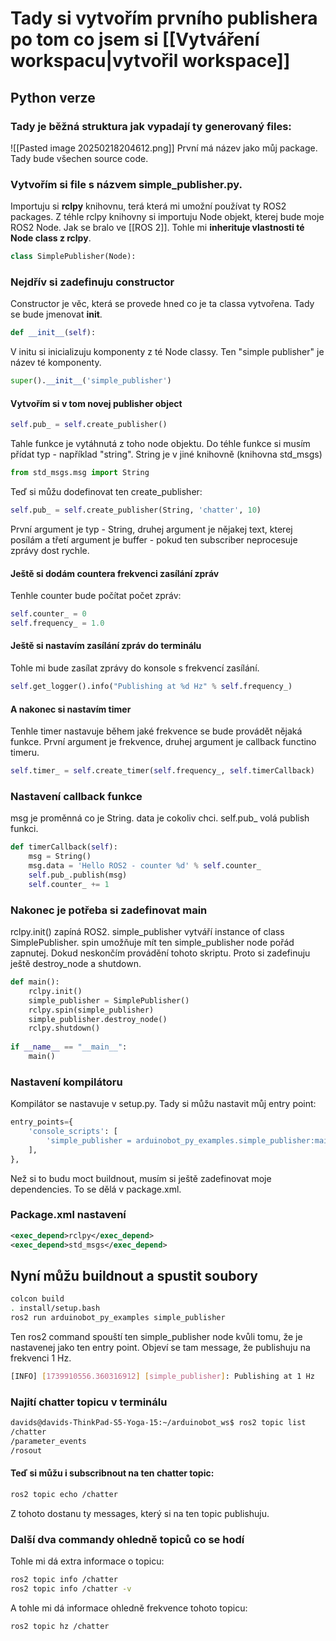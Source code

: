 # Tady si vytvořím prvního publishera po tom co jsem si [[Vytváření workspacu|vytvořil workspace]]
## Python verze
### Tady je běžná struktura jak vypadají ty generovaný files:
![[Pasted image 20250218204612.png]]
První má název jako můj package. Tady bude všechen source code.

### Vytvořím si file s názvem simple_publisher.py.
Importuju si **rclpy** knihovnu, terá která mi umožní používat ty ROS2 packages.
Z téhle rclpy knihovny si importuju Node objekt, kterej bude moje ROS2 Node. Jak se bralo ve [[ROS 2]]. Tohle mi **inherituje vlastnosti té Node class z rclpy**.
```python
class SimplePublisher(Node):
```
### Nejdřív si zadefinuju constructor
Constructor je věc, která se provede hned co je ta classa vytvořena. Tady se bude jmenovat __init__.
```python
def __init__(self):
```
V initu si inicializuju komponenty z té Node classy. Ten "simple publisher" je název té komponenty.
```python
super().__init__('simple_publisher')
```
#### Vytvořím si v tom novej publisher object
```python
self.pub_ = self.create_publisher()
```
Tahle funkce je vytáhnutá z toho node objektu.
Do téhle funkce si musím přídat typ - například "string". String je v jiné knihovně (knihovna std_msgs)
```python
from std_msgs.msg import String
```
Teď si můžu dodefinovat ten create_publisher:
```python
self.pub_ = self.create_publisher(String, 'chatter', 10)
```
První argument je typ - String, druhej argument je nějakej text, kterej posílám a třetí argument je buffer - pokud ten subscriber neprocesuje zprávy dost rychle.
#### Ještě si dodám countera frekvenci zasílání zpráv
Tenhle counter bude počítat počet zpráv:
```python
self.counter_ = 0
self.frequency_ = 1.0
```

#### Ještě si nastavím zasílání zpráv do terminálu
Tohle mi bude zasílat zprávy do konsole s frekvencí zasílání.
```python
self.get_logger().info("Publishing at %d Hz" % self.frequency_)
```

#### A nakonec si nastavím timer
Tenhle timer nastavuje během jaké frekvence se bude provádět nějaká funkce. 
První argument je frekvence, druhej argument je callback functino timeru.
```python
self.timer_ = self.create_timer(self.frequency_, self.timerCallback)
```

### Nastavení callback funkce
msg je proměnná co je String.
data je cokoliv chci.
self.pub_ volá publish funkci.
```python
def timerCallback(self):
	msg = String()
	msg.data = 'Hello ROS2 - counter %d' % self.counter_
	self.pub_.publish(msg)
	self.counter_ += 1
```
### Nakonec je potřeba si zadefinovat main
rclpy.init() zapíná ROS2.
simple_publisher vytváří instance of class SimplePublisher.
spin umožňuje mít ten simple_publisher node pořád zapnutej. Dokud neskončím provádění tohoto skriptu. Proto si zadefinuju ještě destroy_node a shutdown.
```python
def main():
	rclpy.init()
	simple_publisher = SimplePublisher()
	rclpy.spin(simple_publisher)
	simple_publisher.destroy_node()
	rclpy.shutdown()
 
if __name__ == "__main__":
	main()
```

### Nastavení kompilátoru
Kompilátor se nastavuje v setup.py. Tady si můžu nastavit můj entry point:
```python
entry_points={
	'console_scripts': [
		'simple_publisher = arduinobot_py_examples.simple_publisher:main',
	],
},
```
Než si to budu moct buildnout, musím si ještě zadefinovat moje dependencies. To se dělá v package.xml.
### Package.xml nastavení
```xml
<exec_depend>rclpy</exec_depend>
<exec_depend>std_msgs</exec_depend>
```

## Nyní můžu buildnout  a spustit soubory
```bash
colcon build
. install/setup.bash
ros2 run arduinobot_py_examples simple_publisher
```
Ten ros2 command spouští ten simple_publisher node kvůli tomu, že je nastavenej jako ten entry point. Objeví se tam message, že publishuju na frekvenci 1 Hz.
```bash
[INFO] [1739910556.360316912] [simple_publisher]: Publishing at 1 Hz
```
### Najití chatter topicu v terminálu
```bash
davids@davids-ThinkPad-S5-Yoga-15:~/arduinobot_ws$ ros2 topic list
/chatter
/parameter_events
/rosout
```
#### Teď si můžu i subscribnout na ten chatter topic:
```bash
ros2 topic echo /chatter
```
Z tohoto dostanu ty messages, který si na ten topic publishuju.

### Další dva commandy ohledně topiců co se hodí
Tohle mi dá extra informace o topicu:
```bash
ros2 topic info /chatter
ros2 topic info /chatter -v
```
A tohle mi dá informace ohledně frekvence tohoto topicu:
```bash
ros2 topic hz /chatter
```
